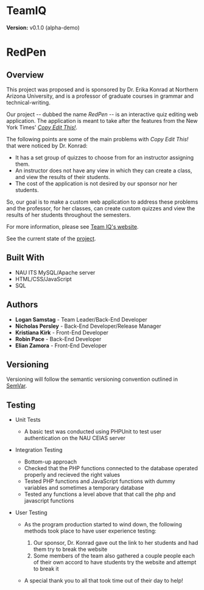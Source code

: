 # TeamIQ

**Version:** v0.1.0 (alpha-demo)

# RedPen
## Overview
This project was proposed and is sponsored by Dr. Erika Konrad at Northern Arizona University, and is a professor of graduate courses in grammar and technical-writing.

Our project -- dubbed the name *RedPen* -- is an interactive quiz editing web application. The application is meant to take after the features from the New York Times' [*Copy Edit This!*](https://www.nytimes.com/interactive/2016/11/11/insider/copy-edit-this-quiz.html).

The following points are some of the main problems with *Copy Edit This!* that were noticed by Dr. Konrad:
* It has a set group of quizzes to choose from for an instructor assigning them.
* An instructor does not have any view in which they can create a class, and view the results of their students.
* The cost of the application is not desired by our sponsor nor her students.

So, our goal is to make a custom web application to address these problems and the professor, for her classes, can create custom quizzes and view the results of her students throughout the semesters.

For more information, please see [Team IQ's website](https://www.ceias.nau.edu/capstone/projects/CS/2024/IQ_F23/project.html).

See the current state of the [project](https://ac.nau.edu/redpen/index.html).

## Built With
* NAU ITS MySQL/Apache server
* HTML/CSS/JavaScript
* SQL

## Authors
* **Logan Samstag** - Team Leader/Back-End Developer
* **Nicholas Persley** - Back-End Developer/Release Manager
* **Kristiana Kirk** - Front-End Developer
* **Robin Pace** - Back-End Developer
* **Elian Zamora** - Front-End Developer

## Versioning
Versioning will follow the semantic versioning convention outlined in [SemVar](http://semver.org/).

## Testing
* Unit Tests
    - A basic test was conducted using PHPUnit to test user authentication on the NAU CEIAS server

* Integration Testing
    - Bottom-up approach
    - Checked that the PHP functions connected to the database operated properly and recieved the right values
    - Tested PHP functions and JavaScript functions with dummy variables and sometimes a temporary database
    - Tested any functions a level above that that call the php and javascript functions

* User Testing
    - As the program production started to wind down, the following methods took place to have user experience testing:
        1. Our sponsor, Dr. Konrad gave out the link to her students and had them try to break the website
        2. Some members of the team also gathered a couple people each of their own accord to have students try the website and attempt to break it

    - A special thank you to all that took time out of their day to help!
